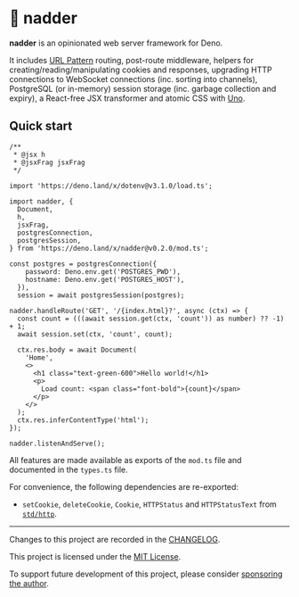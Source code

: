 # 🐍 nadder

**nadder** is an opinionated web server framework for Deno.

It includes [URL Pattern](https://developer.mozilla.org/en-US/docs/Web/API/URL_Pattern_API)
routing, post-route middleware, helpers for creating/reading/manipulating cookies and responses,
upgrading HTTP connections to WebSocket connections (inc. sorting into channels),
PostgreSQL (or in-memory) session storage (inc. garbage collection and expiry), a React-free
JSX transformer and atomic CSS with [Uno](https://github.com/unocss/unocss).

## Quick start

```tsx
/**
 * @jsx h
 * @jsxFrag jsxFrag
 */

import 'https://deno.land/x/dotenv@v3.1.0/load.ts';

import nadder, {
  Document,
  h,
  jsxFrag,
  postgresConnection,
  postgresSession,
} from 'https://deno.land/x/nadder@v0.2.0/mod.ts';

const postgres = postgresConnection({
    password: Deno.env.get('POSTGRES_PWD'),
    hostname: Deno.env.get('POSTGRES_HOST'),
  }),
  session = await postgresSession(postgres);

nadder.handleRoute('GET', '/{index.html}?', async (ctx) => {
  const count = (((await session.get(ctx, 'count')) as number) ?? -1) + 1;
  await session.set(ctx, 'count', count);

  ctx.res.body = await Document(
    'Home',
    <>
      <h1 class="text-green-600">Hello world!</h1>
      <p>
        Load count: <span class="font-bold">{count}</span>
      </p>
    </>
  );
  ctx.res.inferContentType('html');
});

nadder.listenAndServe();
```

All features are made available as exports of the `mod.ts` file
and documented in the `types.ts` file.

For convenience, the following dependencies are re-exported:

- `setCookie`, `deleteCookie`, `Cookie`, `HTTPStatus` and `HTTPStatusText` from [`std/http`](https://deno.land/std/http).

---

Changes to this project are recorded in the [CHANGELOG](CHANGELOG.md).

This project is licensed under the [MIT License](LICENSE).

To support future development of this project, please consider
[sponsoring the author](https://github.com/sponsors/dragonwocky).
